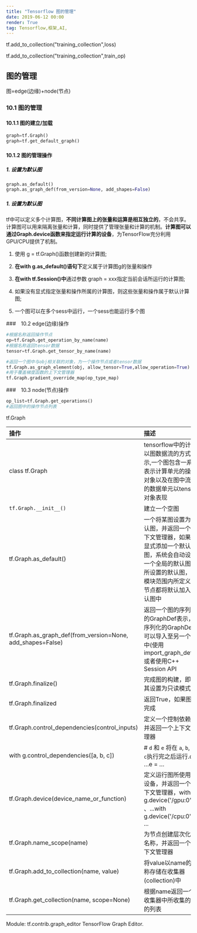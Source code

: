 ```yaml
---
title: "Tensorflow 图的管理"
date: 2019-06-12 00:00
render: True 
tag: Tensorflow,框架,AI,
---
```


tf.add_to_collection("training_collection",loss)

tf.add_to_collection("training_collection",train_op)



##  图的管理 

图=edge(边缘)+node(节点)

### 10.1 图的管理

#### 10.1.1 图的建立/加载 
```python
graph=tf.Graph()
graph=tf.get_default_graph() 
```

#### 10.1.2 图的管理操作
##### 1. 设置为默认图
```python
graph.as_default()
graph.as_graph_def(from_version=None, add_shapes=False)
```
##### 1. 设置为默认图
tf中可以定义多个计算图，**不同计算图上的张量和运算是相互独立的**，不会共享。计算图可以用来隔离张量和计算，同时提供了管理张量和计算的机制。**计算图可以通过Graph.device函数来指定运行计算的设备**，为TensorFlow充分利用GPU/CPU提供了机制。
 
1. 使用 g = tf.Graph()函数创建新的计算图;
2. **在with g.as_default()语句下**定义属于计算图g的张量和操作
3. **在with tf.Session()中**通过参数 graph = xxx指定当前会话所运行的计算图;

4. 如果没有显式指定张量和操作所属的计算图，则这些张量和操作属于默认计算图;
5. 一个图可以在多个sess中运行，一个sess也能运行多个图


###　10.2 edge(边缘)操作
```python
#根据名称返回操作节点 
op=tf.Graph.get_operation_by_name(name)
#根据名称返回tensor数据     
tensor=tf.Graph.get_tensor_by_name(name)       

#返回一个图中与obj相关联的对象，为一个操作节点或者tensor数据
tf.Graph.as_graph_element(obj, allow_tensor=True,allow_operation=True) 
#用于覆盖梯度函数的上下文管理器
tf.Graph.gradient_override_map(op_type_map) 
```


###　10.3 node(节点)操作
```python
op_list=tf.Graph.get_operations()  
#返回图中的操作节点列表
```

tf.Graph

| 操作                                                       | 描述                                                                                                                                                                   |
| :--------------------------------------------------------- | :--------------------------------------------------------------------------------------------------------------------------------------------------------------------- |
| class tf.Graph                                             | tensorflow中的计算以图数据流的方式表示,一个图包含一系列表示计算单元的操作对象以及在图中流动的数据单元以tensor对象表现                                                  |
| `tf.Graph.__init__()`                                      | 建立一个空图                                                                                                                                                           |
| tf.Graph.as_default()                                      | 一个将某图设置为默认图，并返回一个上下文管理器，如果不显式添加一个默认图，系统会自动设置一个全局的默认图。所设置的默认图，在模块范围内所定义的节点都将默认加入默认图中 |
| tf.Graph.as_graph_def(from_version=None, add_shapes=False) | 返回一个图的序列化的GraphDef表示，序列化的GraphDef可以导入至另一个图中(使用 import_graph_def())或者使用C++ Session API                                                 |
| tf.Graph.finalize()                                        | 完成图的构建，即将其设置为只读模式                                                                                                                                     |
| tf.Graph.finalized                                         | 返回True，如果图被完成                                                                                                                                                 |
| tf.Graph.control_dependencies(control_inputs)              | 定义一个控制依赖，并返回一个上下文管理器                                                                                                                               |
| with g.control_dependencies([a, b, c])                     | # `d` 和 `e` 将在 `a`, `b`, 和`c`执行完之后运行.d = …e = …                                                                                                             |
| tf.Graph.device(device_name_or_function)                   | 定义运行图所使用的设备，并返回一个上下文管理器，with g.device('/gpu:0'): 、...with g.device('/cpu:0'): ...                                                             |
| tf.Graph.name_scope(name)                                  | 为节点创建层次化的名称，并返回一个上下文管理器                                                                                                                         |
| tf.Graph.add_to_collection(name, value)                    | 将value以name的名称存储在收集器(collection)中                                                                                                                          |
| tf.Graph.get_collection(name, scope=None)                  | 根据name返回一个收集器中所收集的值的列表                                                                                                                               |





Module: tf.contrib.graph_editor
TensorFlow Graph Editor.